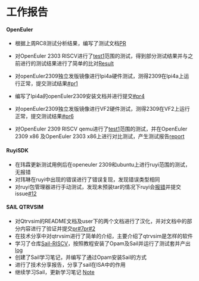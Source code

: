 # 工作报告

#### OpenEuler

- 根据上周RC8测试分析结果，编写了测试文档[PR](https://gitee.com/yunxiangluo/open-euler-risc-v-23.09-test/pulls/105)
- 对OpenEuler 2303 RISCV进行了[test1](./week21/oefor2309test_2)范围的测试，得到部分测试结果并与之前进行的测试结果进行了简单的比对[Result](./week21/2303ResultReport.md)

- 对openEuler2309独立发版镜像进行lpi4a硬件测试，测得2309在lpi4a上运行正常，提交测试结果[#pr1](https://gitee.com/yunxiangluo/openEuler-RISC-V-23.09-independent/pulls/1)
- 编写了lpi4a的openEuler2309安装文档并进行提交[#pr4](https://gitee.com/yunxiangluo/openEuler-RISC-V-23.09-independent/pulls/4)
- 对openEuler2309独立发版镜像进行VF2硬件测试，测得2309在VF2上运行正常，提交测试结果[#pr6](https://gitee.com/yunxiangluo/openEuler-RISC-V-23.09-independent/pulls/6)
- 对OpenEuler 2309 RISCV qemu进行了[test1](./week21/oefor2309test_2)范围的测试，并在OpenEuler 2309 x86 及OpenEuler 2303 x86上进行对比测试，产生测试报告[report](./week22/Mugen.md)

#### RuyiSDK

- 在玮霖更新测试用例后在openeuler 2309和ubuntu上进行ruyi范围的测试，无报错
- 对玮琳在ruyi中出现的错误进行了错误复现，发现错误类型相同
- 对ruyi包管理器进行手动测试，发现未预装tar的情况下ruyi会[报错](./week22/ruyi.md)并提交issue[#12](https://github.com/ruyisdk/ruyi/issues/12)

#### SAIL QTRVSIM

- 对Qtrvsim的README文档及user下的两个文档进行了汉化，并对文档中的部分内容进行了验证并提交[pr#7](https://gitee.com/yunxiangluo/qtrvsim-test/pulls/7)[pr#2](https://gitee.com/yunxiangluo/qtrvsim-test/pulls/7)
- 在技术分享中对qtrvsim进行了简单的介绍，主要介绍了qtrvsim是怎样的软件
- 学习了仓库[Sail-RISCV](https://github.com/riscv/sail-riscv)，按照教程安装了Opam及Sail并运行了测试套并产出[log](./week18/sail_test)
- 创建了Sail学习笔记，并编写了通过Opam安装Sail的方式
- 进行了技术分享报告，分享了sail在ISA中的作用
- 继续学习Sail，更新学习笔记 [Note](https://github.com/Pagerd/PLCT/blob/main/Note/sail/README.md)

